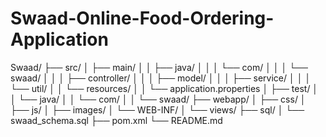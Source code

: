 # Swaad-Online-Food-Ordering-Application

Swaad/
├── src/
│   ├── main/
│   │   ├── java/
│   │   │   └── com/
│   │   │       └── swaad/
│   │   │           ├── controller/
│   │   │           ├── model/
│   │   │           ├── service/
│   │   │           └── util/
│   │   └── resources/
│   │       └── application.properties
│   ├── test/
│   │   └── java/
│   │       └── com/
│   │           └── swaad/
├── webapp/
│   ├── css/
│   ├── js/
│   ├── images/
│   └── WEB-INF/
│       └── views/
├── sql/
│   └── swaad_schema.sql
├── pom.xml
└── README.md

